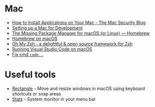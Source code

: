 # Mac

- [How to Install Applications on Your Mac - The Mac Security Blog](https://www.intego.com/mac-security-blog/how-to-install-applications-on-your-mac/)
- [Setting up a Mac for Development](https://dev.to/w3cj/setting-up-a-mac-for-development-3g4c)
- [The Missing Package Manager for macOS (or Linux) — Homebrew](https://brew.sh/)
- [Homebrew on macOS](https://www.youtube.com/watch?v=1uvr9-zUB3w)
- [Oh My Zsh - a delightful & open source framework for Zsh](https://ohmyz.sh/#install)
- [Running Visual Studio Code on macOS](https://code.visualstudio.com/docs/setup/mac)
- [Fix cmd `code .`](https://stackoverflow.com/questions/29955500/code-is-not-working-in-on-the-command-line-for-visual-studio-code-on-os-x-ma)

# Useful tools

- [Rectangle](https://rectangleapp.com/) - Move and resize windows in macOS using keyboard shortcuts or snap areas
- [Stats](https://github.com/exelban/stats) - System monitor in your menu bar
